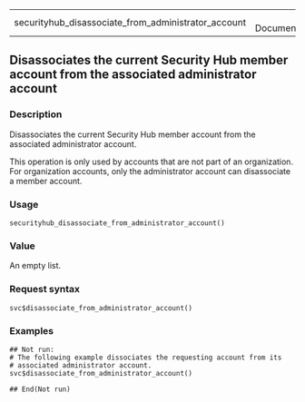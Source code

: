 <table style="width: 100%;">
<tbody>
<tr class="odd">
<td>securityhub_disassociate_from_administrator_account</td>
<td style="text-align: right;">R Documentation</td>
</tr>
</tbody>
</table>

## Disassociates the current Security Hub member account from the associated administrator account

### Description

Disassociates the current Security Hub member account from the
associated administrator account.

This operation is only used by accounts that are not part of an
organization. For organization accounts, only the administrator account
can disassociate a member account.

### Usage

    securityhub_disassociate_from_administrator_account()

### Value

An empty list.

### Request syntax

    svc$disassociate_from_administrator_account()

### Examples

    ## Not run: 
    # The following example dissociates the requesting account from its
    # associated administrator account.
    svc$disassociate_from_administrator_account()

    ## End(Not run)
